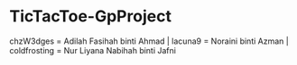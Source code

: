 # TicTacToe-GpProject

chzW3dges = Adilah Fasihah binti Ahmad |
lacuna9 = Noraini binti Azman |
coldfrosting  = Nur Liyana Nabihah binti Jafni
